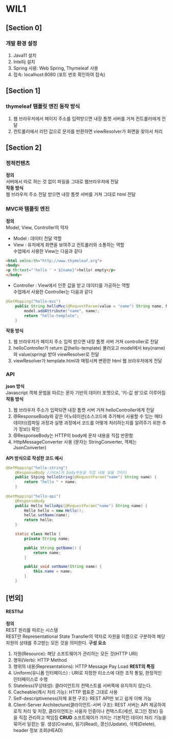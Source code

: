 WIL1
======


[Section 0]
-----------
### 개발 환경 설정
1. Java11 설치
2. Intellij 설치
3. Spring 사용: Web Spring, Thymeleaf 사용
4. 접속: localhost:8080 (포트 번호 확인하여 접속)

[Section 1]
-----------
### thymeleaf 템플릿 엔진 동작 방식
1. 웹 브라우저에서 페이지 주소를 입력받으면 내장 톰켓 서버를 거쳐 컨트롤러에게 전달
2. 컨트롤러에서 리턴 값으로 문자를 반환하면 viewResolver가 화면을 찾아서 처리

[Section 2]
-----------
### 정적컨텐츠
**정의**      
서버에서 따로 하는 것 없이 파일을 그대로 웹브라우저에 전달    
**작동 방식**    
웹 브라우저 주소 전달 받으면 내장 톰켓 서버를 거쳐 그대로 html 전달


### MVC와 템플릿 엔진
**정의**        
Model, View, Controller의 약자
* Model : 데이터 전달 역할
* View : 유저에게 화면을 보여주고 컨트롤러와 소통하는 역할    
수업에서 사용한 View는 다음과 같다
```html
<html xmlns:th="http://www.thymeleaf.org">
<body>
<p th:text="'hello ' + ${name}">hello! empty</p>
</body>
```
* Controller : View에서 인풋 값을 받고 데이터를 가공하는 역할     
수업에서 사용한 Controller는 다음과 같다
```java
@GetMapping("hello-mvc")
    public String helloMvc(@RequestParam(value = "name") String name, Model model) {
        model.addAttribute("name", name);
        return "hello-template";
    }
```       
          
**작동 방식**     
1. 웹 브라우저가 페이지 주소 입력 받으면 내장 톰켓 서버 거쳐 controller로 전달
2. helloController가 return 값(hello-template) 불러오고 model에서 key(name)와 value(spring) 받아 viewResolver로 전달
3. viewResolver가 template.html과 매핑시켜 변환한 html 웹 브라우저에게 전달   


### API
**json 방식**        
Javascript 객체 문법을 따르는 문자 기반의 데이터 포멧으로, '키-값 쌍'으로 이루어짐
**작동 방식**      
1. 웹 브라우저 주소가 입력되면 내장 톰켓 서버 거쳐 helloController에게 전달
2. @ResponseBody와 같은 어노테이션(소스코드에 추가해서 사용할 수 있는 메타 데이터(컴파일 과정과 실행 과정에서 코드를 어떻게 처리하는지를 알려주기 위한 추가 정보)) 확인
3. @ResponseBody는 HTTP의 body에 문자 내용을 직접 반환함
4. HttpMessageConverter 사용 (문자는 StringConverter, 객체는 JsonConverter)

**API 방식으로 작성한 코드 예시**
```java
@GetMapping("hello-string")
    @ResponseBody //html의 body부분을 직접 내용 넣을 것이다
    public Stping helloString(@RequestParam("name") String name) {
        return "hello " + name;
    }
    
@GetMapping("hello-api")
    @ResponseBody
    public Hello helloApi(@RequestParam("name") String name) {
        Hello hello = new Hello();
        hello.setName(name);
        return hello;
    }

    static class Hello {
        private String name;

        public String getName() {
            return name;
        }

        public void setName(String name) {
            this.name = name;
        }
    }
```    


[번외]
------
#### RESTful
**정의**     
REST 원리를 따르는 시스템      
REST란 Representational State Transfer의 약자로 자원을 이름으로 구분하여 해당 자원의 상태를 주고받는 모든 것을 의미한다.
**구성 요소**
1. 자원(Resource): 해당 소프트웨어가 관리하는 모든 것(HTTP URI)
2. 행위(Verb): HTTP Method
3. 행위의 내용(Representations): HTTP Message Pay Load
**REST의 특징**
1. Uniform(유니폼 인터페이스) : URI로 지정한 리소스에 대한 조작 통일, 한정적인 인터페이스로 수행
2. Stateless(무상태성): 클라이언트의 컨택스트를 서버쪽에 유지하지 않는다.
3. Cacheable(캐시 처리 가능): HTTP 웹표준 그대로 사용
4. Self-descriptiveness(자체 표현 구조): REST API만 보고 쉽게 이해 가능
5. Client-Server Architecture(클라이언트-서버 구조): REST 서버는 API 제공하여 로직 처리 및 저장, 클라이언트는 사용자 인증이나 컨택스트(세션, 로그인 정보) 등을 직접 관리하고 책임짐
**CRUD**
소프트웨어가 가지는 기본적인 데이터 처리 기능을 묶어서 일컫는 말. 생성(Create), 읽기(Read), 갱신(Update), 삭제(Delete), header 정보 조회(HEAD)
